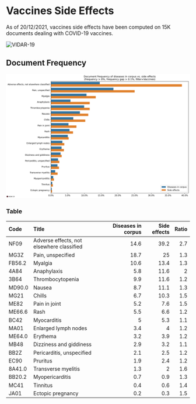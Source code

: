 # Vaccines Side Effects

As of 20/12/2021, vaccines side effects have been computed on 15K documents dealing with COVID-19 vaccines.

![VIDAR-19](https://fran6wol.eu.pythonanywhere.com/assets/img/vidar_wm2.png)

## Document Frequency

![document frequency](./vaccines-side-effects.png)

### Table

| Code   | Title                                     | Diseases in corpus | Side effects | Ratio |
| :----- | :---------------------------------------- | -----------------: | -----------: | ----: |
| NF09   | Adverse effects, not elsewhere classified |               14.6 |         39.2 |   2.7 |
| MG3Z   | Pain, unspecified                         |               18.7 |           25 |   1.3 |
| FB56.2 | Myalgia                                   |               10.6 |         13.4 |   1.3 |
| 4A84   | Anaphylaxis                               |                5.8 |         11.6 |     2 |
| 3B64   | Thrombocytopenia                          |                9.9 |         11.6 |   1.2 |
| MD90.0 | Nausea                                    |                8.7 |         11.1 |   1.3 |
| MG21   | Chills                                    |                6.7 |         10.3 |   1.5 |
| ME82   | Pain in joint                             |                5.2 |          7.6 |   1.5 |
| ME66.6 | Rash                                      |                5.5 |          6.6 |   1.2 |
| BC42   | Myocarditis                               |                  5 |          5.3 |   1.1 |
| MA01   | Enlarged lymph nodes                      |                3.4 |            4 |   1.2 |
| ME64.0 | Erythema                                  |                3.2 |          3.9 |   1.2 |
| MB48   | Dizziness and giddiness                   |                2.9 |          3.2 |   1.1 |
| BB2Z   | Pericarditis, unspecified                 |                2.1 |          2.5 |   1.2 |
| EC90   | Pruritus                                  |                1.9 |          2.4 |   1.2 |
| 8A41.0 | Transverse myelitis                       |                1.3 |            2 |   1.6 |
| BB20.2 | Myopericarditis                           |                0.7 |          0.9 |   1.3 |
| MC41   | Tinnitus                                  |                0.4 |          0.6 |   1.4 |
| JA01   | Ectopic pregnancy                         |                0.2 |          0.3 |   1.5 |
